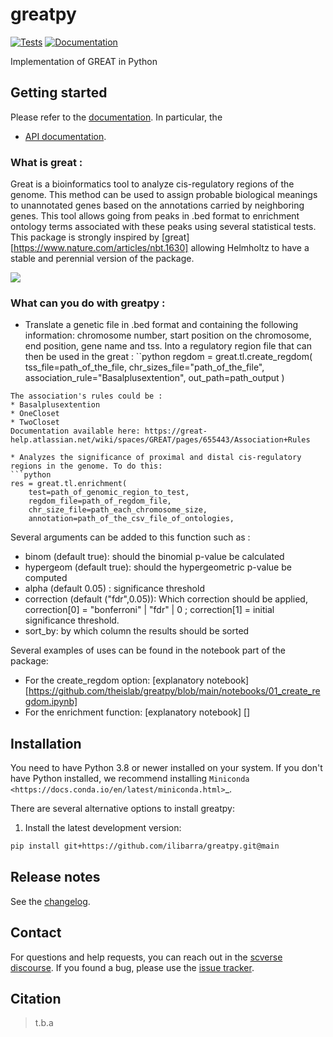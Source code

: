 # greatpy

[![Tests][badge-tests]][link-tests]
[![Documentation][badge-docs]][link-docs]

[badge-tests]: https://img.shields.io/github/workflow/status/ilibarra/greatpy/Test/main
[link-tests]: https://github.com/theislab/greatpy/actions/workflows/test.yml
[badge-docs]: https://img.shields.io/readthedocs/greatpy

Implementation of GREAT in Python

## Getting started

Please refer to the [documentation][link-docs]. In particular, the

-   [API documentation][link-api].

### What is great : 
Great is a bioinformatics tool to analyze cis-regulatory regions of the genome. This method can be used to assign probable biological meanings to unannotated genes based on the annotations carried by neighboring genes. This tool allows going from peaks in .bed format to enrichment ontology terms associated with these peaks using several statistical tests. 
This package is strongly inspired by [great][https://www.nature.com/articles/nbt.1630] allowing Helmholtz to have a stable and perennial version of the package.

<img align="center" src="./img/great_tool.png?raw=true">


### What can you do with greatpy : 
* Translate a genetic file in .bed format and containing the following information: chromosome number, start position on the chromosome, end position, gene name and tss. Into a regulatory region file that can then be used in the great : 
``python 
regdom = great.tl.create_regdom(
    tss_file=path_of_the_file,
    chr_sizes_file="path_of_the_file",
    association_rule="Basalplusextention",
    out_path=path_output
    )
```
The association's rules could be : 
* Basalplusextention 
* OneCloset 
* TwoCloset
Documentation available here: https://great-help.atlassian.net/wiki/spaces/GREAT/pages/655443/Association+Rules

* Analyzes the significance of proximal and distal cis-regulatory regions in the genome. To do this: 
```python 
res = great.tl.enrichment(
    test=path_of_genomic_region_to_test,
    regdom_file=path_of_regdom_file,
    chr_size_file=path_each_chromosome_size,
    annotation=path_of_the_csv_file_of_ontologies,
```
Several arguments can be added to this function such as : 
* binom (default true): should the binomial p-value be calculated 
* hypergeom (default true): should the hypergeometric p-value be computed 
* alpha (default 0.05) : significance threshold 
* correction (default ("fdr",0.05)): Which correction should be applied, correction[0] = "bonferroni" | "fdr" | 0 ; correction[1] = initial significance threshold. 
* sort_by: by which column the results should be sorted 

Several examples of uses can be found in the notebook part of the package: 
* For the create_regdom option: [explanatory notebook][https://github.com/theislab/greatpy/blob/main/notebooks/01_create_regdom.ipynb]
* For the enrichment function: [explanatory notebook] []

## Installation

You need to have Python 3.8 or newer installed on your system. If you don't have
Python installed, we recommend installing `Miniconda <https://docs.conda.io/en/latest/miniconda.html>`\_.

There are several alternative options to install greatpy:

<!--
1) Install the latest release of `greatpy` from `PyPI <https://pypi.org/project/greatpy/>`_:

```bash
pip install greatpy
```
-->

1. Install the latest development version:

```bash
pip install git+https://github.com/ilibarra/greatpy.git@main
```

## Release notes

See the [changelog][changelog].

## Contact

For questions and help requests, you can reach out in the [scverse discourse][scverse-discourse].
If you found a bug, please use the [issue tracker][issue-tracker].

## Citation

> t.b.a

[scverse-discourse]: https://discourse.scverse.org/
[issue-tracker]: https://github.com/ilibarra/greatpy/issues
[changelog]: https://greatpy.readthedocs.io/latest/changelog.html
[link-docs]: https://greatpy.readthedocs.io
[link-api]: https://greatpy.readthedocs.io/latest/api.html

